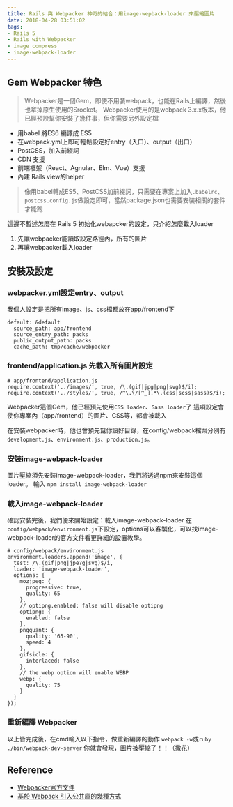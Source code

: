 ```yaml
---
title: Rails 與 Webpacker 神奇的結合：用image-wepback-loader 來壓縮圖片
date: 2018-04-28 03:51:02
tags:
- Rails 5
- Rails with Webpacker
- image compress
- image-webpack-loader
---
```


## Gem Webpacker 特色
> Webpacker是一個Gem，即使不用裝webpack，也能在Rails上編譯，然後也拿掉原生使用的Srocket。
Webpacker使用的是webpack 3.x.x版本，他已經預設幫你安裝了幾件事，但你需要另外設定檔

- 用babel 將ES6 編譯成 ES5
- 在webpack.yml上即可輕鬆設定好entry（入口）、output（出口）
- PostCSS，加入前綴詞
- CDN 支援
- 前端框架（React、Agnular、Elm、Vue）支援
- 內建 Rails view的helper

> 像用babel轉成ES5、PostCSS加前綴詞，只需要在專案上加入`.babelrc`、`postcss.config.js`做設定即可，當然package.json也需要安裝相關的套件才能跑

這邊不暫述怎麼在 Rails 5 初始化webapcker的設定，只介紹怎麼載入loader

1. 先讓webpacker能讀取設定路徑內，所有的圖片
2. 再讓webpacker載入loader

## 安裝及設定
### webpacker.yml設定entry、output
我個人設定是把所有image、js、css檔都放在app/frontend下
```
default: &default
  source_path: app/frontend
  source_entry_path: packs
  public_output_path: packs
  cache_path: tmp/cache/webpacker
```


### frontend/application.js 先載入所有圖片設定


```
# app/frontend/application.js
require.context('../images/', true, /\.(gif|jpg|png|svg)$/i);
require.context('../styles/', true, /^\.\/[^_].*\.(css|scss|sass)$/i);
```
Webpacker這個Gem，他已經預先使用`CSS loader`、`Sass loader`了
這項設定會使你專案內（app/frontend）的圖片、CSS等，都會被載入

在安裝webpacker時，他也會預先幫你設好目錄，在config/webpack檔案分別有`development.js`、`environment.js`、`production.js`。

### 安裝image-webpack-loader
圖片壓縮須先安裝image-webpack-loader，我們將透過npm來安裝這個loader。
輸入 `npm install image-webpack-loader`

### 載入image-webpack-loader
確認安裝完後，我們便來開始設定：載入image-webpack-loader
在`config/webpack/environment.js`下設定，options可以客製化，可以找image-webpack-loader的官方文件看更詳細的設置教學。

```
# config/webpack/environment.js
environment.loaders.append('image', {
  test: /\.(gif|png|jpe?g|svg)$/i,
  loader: 'image-webpack-loader',
  options: {
    mozjpeg: {
      progressive: true,
      quality: 65
    },
    // optipng.enabled: false will disable optipng
    optipng: {
      enabled: false
    },
    pngquant: {
      quality: '65-90',
      speed: 4
    },
    gifsicle: {
      interlaced: false
    },
    // the webp option will enable WEBP
    webp: {
      quality: 75
    }
  }
});
```
### 重新編譯 Webpacker
以上皆完成後，在cmd輸入以下指令，做重新編譯的動作
`webpack -w`或`ruby ./bin/webpack-dev-server`
你就會發現，圖片被壓縮了！！（撒花）



## Reference
- [Webpacker官方文件](https://github.com/rails/webpacker)
- [基於 Webpack 引入公共庫的幾種方式](https://hk.saowen.com/a/1650bf12d731afabf95a8bfa2cd885ddd944aa5e4e067aa75eb0ee5c2c75fcfe)

